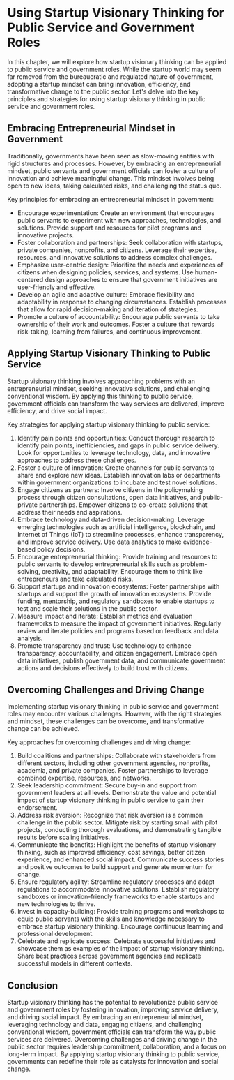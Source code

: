 # Using Startup Visionary Thinking for Public Service and Government Roles

In this chapter, we will explore how startup visionary thinking can be applied to public service and government roles. While the startup world may seem far removed from the bureaucratic and regulated nature of government, adopting a startup mindset can bring innovation, efficiency, and transformative change to the public sector. Let's delve into the key principles and strategies for using startup visionary thinking in public service and government roles.

## Embracing Entrepreneurial Mindset in Government

Traditionally, governments have been seen as slow-moving entities with rigid structures and processes. However, by embracing an entrepreneurial mindset, public servants and government officials can foster a culture of innovation and achieve meaningful change. This mindset involves being open to new ideas, taking calculated risks, and challenging the status quo.

Key principles for embracing an entrepreneurial mindset in government:

- Encourage experimentation: Create an environment that encourages public servants to experiment with new approaches, technologies, and solutions. Provide support and resources for pilot programs and innovative projects.
- Foster collaboration and partnerships: Seek collaboration with startups, private companies, nonprofits, and citizens. Leverage their expertise, resources, and innovative solutions to address complex challenges.
- Emphasize user-centric design: Prioritize the needs and experiences of citizens when designing policies, services, and systems. Use human-centered design approaches to ensure that government initiatives are user-friendly and effective.
- Develop an agile and adaptive culture: Embrace flexibility and adaptability in response to changing circumstances. Establish processes that allow for rapid decision-making and iteration of strategies.
- Promote a culture of accountability: Encourage public servants to take ownership of their work and outcomes. Foster a culture that rewards risk-taking, learning from failures, and continuous improvement.

## Applying Startup Visionary Thinking to Public Service

Startup visionary thinking involves approaching problems with an entrepreneurial mindset, seeking innovative solutions, and challenging conventional wisdom. By applying this thinking to public service, government officials can transform the way services are delivered, improve efficiency, and drive social impact.

Key strategies for applying startup visionary thinking to public service:

1. Identify pain points and opportunities: Conduct thorough research to identify pain points, inefficiencies, and gaps in public service delivery. Look for opportunities to leverage technology, data, and innovative approaches to address these challenges.
2. Foster a culture of innovation: Create channels for public servants to share and explore new ideas. Establish innovation labs or departments within government organizations to incubate and test novel solutions.
3. Engage citizens as partners: Involve citizens in the policymaking process through citizen consultations, open data initiatives, and public-private partnerships. Empower citizens to co-create solutions that address their needs and aspirations.
4. Embrace technology and data-driven decision-making: Leverage emerging technologies such as artificial intelligence, blockchain, and Internet of Things (IoT) to streamline processes, enhance transparency, and improve service delivery. Use data analytics to make evidence-based policy decisions.
5. Encourage entrepreneurial thinking: Provide training and resources to public servants to develop entrepreneurial skills such as problem-solving, creativity, and adaptability. Encourage them to think like entrepreneurs and take calculated risks.
6. Support startups and innovation ecosystems: Foster partnerships with startups and support the growth of innovation ecosystems. Provide funding, mentorship, and regulatory sandboxes to enable startups to test and scale their solutions in the public sector.
7. Measure impact and iterate: Establish metrics and evaluation frameworks to measure the impact of government initiatives. Regularly review and iterate policies and programs based on feedback and data analysis.
8. Promote transparency and trust: Use technology to enhance transparency, accountability, and citizen engagement. Embrace open data initiatives, publish government data, and communicate government actions and decisions effectively to build trust with citizens.

## Overcoming Challenges and Driving Change

Implementing startup visionary thinking in public service and government roles may encounter various challenges. However, with the right strategies and mindset, these challenges can be overcome, and transformative change can be achieved.

Key approaches for overcoming challenges and driving change:

1. Build coalitions and partnerships: Collaborate with stakeholders from different sectors, including other government agencies, nonprofits, academia, and private companies. Foster partnerships to leverage combined expertise, resources, and networks.
2. Seek leadership commitment: Secure buy-in and support from government leaders at all levels. Demonstrate the value and potential impact of startup visionary thinking in public service to gain their endorsement.
3. Address risk aversion: Recognize that risk aversion is a common challenge in the public sector. Mitigate risk by starting small with pilot projects, conducting thorough evaluations, and demonstrating tangible results before scaling initiatives.
4. Communicate the benefits: Highlight the benefits of startup visionary thinking, such as improved efficiency, cost savings, better citizen experience, and enhanced social impact. Communicate success stories and positive outcomes to build support and generate momentum for change.
5. Ensure regulatory agility: Streamline regulatory processes and adapt regulations to accommodate innovative solutions. Establish regulatory sandboxes or innovation-friendly frameworks to enable startups and new technologies to thrive.
6. Invest in capacity-building: Provide training programs and workshops to equip public servants with the skills and knowledge necessary to embrace startup visionary thinking. Encourage continuous learning and professional development.
7. Celebrate and replicate success: Celebrate successful initiatives and showcase them as examples of the impact of startup visionary thinking. Share best practices across government agencies and replicate successful models in different contexts.

## Conclusion

Startup visionary thinking has the potential to revolutionize public service and government roles by fostering innovation, improving service delivery, and driving social impact. By embracing an entrepreneurial mindset, leveraging technology and data, engaging citizens, and challenging conventional wisdom, government officials can transform the way public services are delivered. Overcoming challenges and driving change in the public sector requires leadership commitment, collaboration, and a focus on long-term impact. By applying startup visionary thinking to public service, governments can redefine their role as catalysts for innovation and social change.
